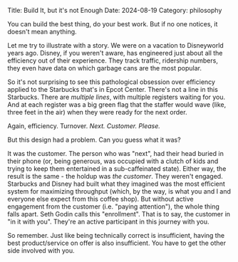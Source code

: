 Title: Build It, but it's not Enough
Date: 2024-08-19
Category: philosophy

You can build the best thing, do your best work. But if no one notices, it doesn't mean anything.

Let me try to illustrate with a story. We were on a vacation to Disneyworld years ago. Disney, if you weren't aware, has engineered just about all the efficiency out of their experience. They track traffic, ridership numbers, they even have data on which garbage cans are the most popular. 

So it's not surprising to see this pathological obsession over efficiency applied to the Starbucks that's in Epcot Center. There's not a line in this Starbucks. There are _multiple lines_, with multiple registers waiting for you. And at each register was a big green flag that the staffer would wave (like, three feet in the air) when they were ready for the next order. 

Again, efficiency. Turnover. _Next. Customer. Please._ 

But this design had a problem. Can you guess what it was?

It was the customer. The person who was "next", had their head buried in their phone (or, being generous, was occupied with a clutch of kids and trying to keep them entertained in a sub-caffeinated state). Either way, the result is the same - the holdup was _the customer_. They weren't engaged. Starbucks and Disney had built what they imagined was the most efficient system for maximizing throughput (which, by the way, is what you and I and everyone else expect from this coffee shop). But without active engagement from the customer (i.e. "paying attention"), the whole thing falls apart. Seth Godin calls this "enrollment". That is to say, the customer in "in it with you". They're an active participant in this journey with you.

So remember. Just like being technically correct is insufficient, having the best product/service on offer is also insufficient. You have to get the other side involved with you.
